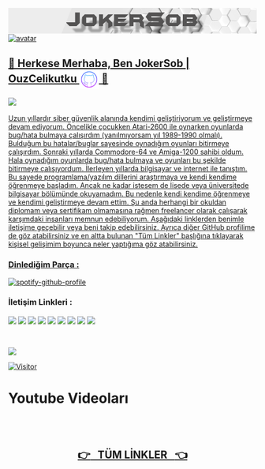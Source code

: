 <!--          HEADER ALANI          -->
<a href="https://github.com/JokerSob"><img align="center" alt="header" width="700" src="JokerSob.png"></a>
<a href="#"><img align="center" alt="avatar" width="700" height= "250" src="https://github.com/JokerSob/JokerSob/blob/main/JokerSob.gif"> 

## 👋 Herkese Merhaba, Ben JokerSob | OuzCelikutku <a href="#"><img align="center" alt="github" width="40" src="github.svg"> 👋 
<a href="#"><img src="https://img.shields.io/badge/CyberSecurity-Consultant%20%2F%20Programmer%20%2F%20Pentester%20%2F%20Trainer-blue">

Uzun yıllardır siber güvenlik alanında kendimi geliştiriyorum ve geliştirmeye devam ediyorum. Öncelikle çocukken Atari-2600 ile oynarken oyunlarda bug/hata bulmaya çalışırdım (yanılmıyorsam yıl 1989-1990 olmalı). Bulduğum bu hatalar/buglar sayesinde oynadığım oyunları bitirmeye çalışırdım. Sonraki yıllarda Commodore-64 ve Amiga-1200 sahibi oldum. Hala oynadığım oyunlarda bug/hata bulmaya ve oyunları bu şekilde bitirmeye çalışıyordum. İlerleyen yıllarda bilgisayar ve internet ile tanıştım. Bu sayede programlama/yazılım dillerini araştırmaya ve kendi kendime öğrenmeye başladım. Ancak ne kadar istesem de lisede veya üniversitede bilgisayar bölümünde okuyamadım. Bu nedenle kendi kendime öğrenmeye ve kendimi geliştirmeye devam ettim. Şu anda herhangi bir okuldan diplomam veya sertifikam olmamasına rağmen freelancer olarak çalışarak karşımdaki insanları memnun edebiliyorum. Aşağıdaki linklerden benimle iletişime geçebilir veya beni takip edebilirsiniz. Ayrıca diğer GitHub profilime de göz atabilirsiniz ve en altta bulunan "Tüm Linkler" başlığına tıklayarak kişisel gelişimim boyunca neler yaptığıma göz atabilirsiniz.
  
### Dinlediğim Parça :
[![spotify-github-profile](https://spotify-github-profile.vercel.app/api/view?uid=dx5wa2m1x1gwxj4m2ij8jexbj&cover_image=true&theme=novatorem&show_offline=false&background_color=121212&bar_color=53b14f&bar_color_cover=false)](https://open.spotify.com/user/dx5wa2m1x1gwxj4m2ij8jexbj) 

<!--          LİNKLER ALANI          -->
### <b>     İletişim Linkleri :     </b></tr>

<p align="left">
<a target="blank" href="https://www.youtube.com/channel/UCyXFujTOqgRz9oqU8V-hXww"><img align="center" src="https://img.shields.io/badge/YouTube-%23FF0000.svg?style=for-the-badge&logo=YouTube&logoColor=white" /></a>
<a target="blank" href="https://www.instagram.com/ouzpinkman"><img align="center" src="https://img.shields.io/badge/Instagram-E4405F?style=for-the-badge&logo=instagram&logoColor=white" /></a>
<a target="blank" href="https://twitter.com/SyntaxError_69"><img align="center" src="https://img.shields.io/badge/Twitter-%231DA1F2.svg?style=for-the-badge&logo=Twitter&logoColor=white" /></a>
<a target="blank" href="https://join.skype.com/invite/j2ho1vVuTHv7"><img align="center" src="https://img.shields.io/badge/Skype-%2300AFF0.svg?style=for-the-badge&logo=Skype&logoColor=white" /></a>
<a target="blank" href="https://discord.com/users/1045121857143177317"><img align="center" src="https://img.shields.io/badge/Discord-%235865F2.svg?style=for-the-badge&logo=discord&logoColor=white" /></a>
<a target="blank" href="https://www.tiktok.com/@cy83rp5ych0"><img align="center" src="https://img.shields.io/badge/TikTok-%23000000.svg?style=for-the-badge&logo=TikTok&logoColor=white" /></a>
<a target="blank" href="https://www.linkedin.com/in/o%C4%9Fuz-%C3%A7elikutku351912/"><img align="center" src="https://img.shields.io/badge/linkedin-%230077B5.svg?style=for-the-badge&logo=linkedin&logoColor=white" /></a>
<a target="blank"  href="https://github.com/OuzCelikutku"><img align="center" src="https://img.shields.io/badge/github-%23121011.svg?style=for-the-badge&logo=github&logoColor=white" /></a>
<a target="blank" href="mailto:o.celikutku@outlook.com"><img align="center" src="https://img.shields.io/badge/Hotmail-0078D4?style=for-the-badge&logo=microsoft-outlook&logoColor=white" /></a>
</p>

<br />

<!--          GİTHUB STATS ALANI          -->

<a href="#"><img align="center" width="700" src="https://github-readme-stats.vercel.app/api?username=JokerSob&theme=blue-green">


<a href="#">[![Visitor](https://visitor-badge.laobi.icu/badge?page_id=JokerSob.jokersob)](#)

# <b> Youtube Videoları </b>

<!-- YOUTUBE:START -->
<!-- YOUTUBE:END -->

<br />
<br />

## <a href="https://github.com/JokerSob/BloglarYayinlarKilavuzlarTumLinkler"><center><b> :point_right: &nbsp; TÜM LİNKLER &nbsp; :point_left: </b></center></a>
